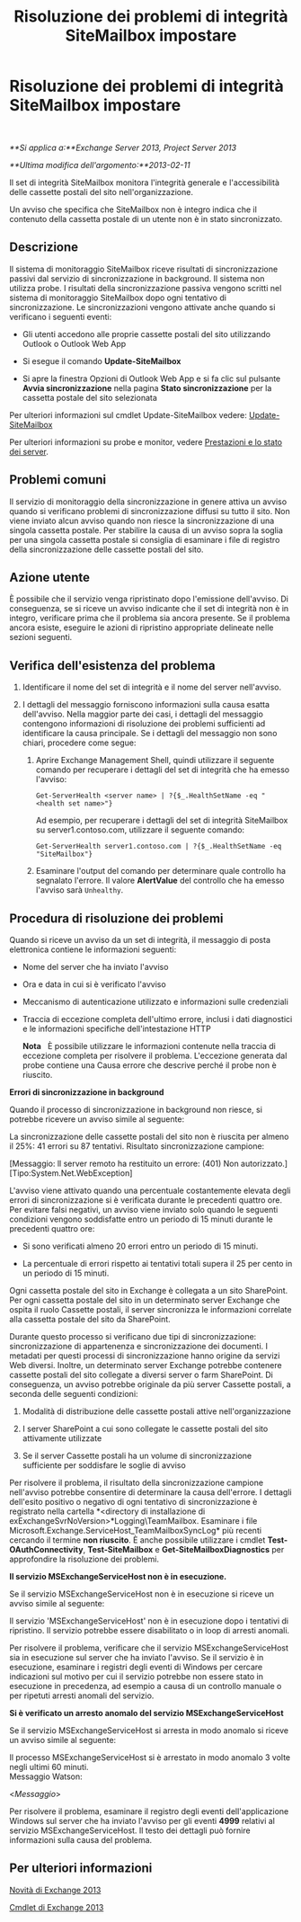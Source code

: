 ﻿---
title: Risoluzione dei problemi di integrità SiteMailbox impostare
TOCTitle: Risoluzione dei problemi di integrità SiteMailbox impostare
ms:assetid: ac00985c-c9a5-44bf-b152-4b99d8ae24ed
ms:mtpsurl: https://technet.microsoft.com/it-it/library/ms.exch.scom.sitemailbox(v=EXCHG.150)
ms:contentKeyID: 53275538
ms.date: 03/07/2017
mtps_version: v=EXCHG.150
ms.translationtype: MT
---

# Risoluzione dei problemi di integrità SiteMailbox impostare

 

_**Si applica a:**Exchange Server 2013, Project Server 2013_

_**Ultima modifica dell'argomento:**2013-02-11_

Il set di integrità SiteMailbox monitora l'integrità generale e l'accessibilità delle cassette postali del sito nell'organizzazione.

Un avviso che specifica che SiteMailbox non è integro indica che il contenuto della cassetta postale di un utente non è in stato sincronizzato.

## Descrizione

Il sistema di monitoraggio SiteMailbox riceve risultati di sincronizzazione passivi dal servizio di sincronizzazione in background. Il sistema non utilizza probe. I risultati della sincronizzazione passiva vengono scritti nel sistema di monitoraggio SiteMailbox dopo ogni tentativo di sincronizzazione. Le sincronizzazioni vengono attivate anche quando si verificano i seguenti eventi:

  - Gli utenti accedono alle proprie cassette postali del sito utilizzando Outlook o Outlook Web App

  - Si esegue il comando **Update-SiteMailbox**

  - Si apre la finestra Opzioni di Outlook Web App e si fa clic sul pulsante **Avvia sincronizzazione** nella pagina **Stato sincronizzazione** per la cassetta postale del sito selezionata

Per ulteriori informazioni sul cmdlet Update-SiteMailbox vedere: [Update-SiteMailbox](https://technet.microsoft.com/it-it/library/jj218690\(v=exchg.150\))

Per ulteriori informazioni su probe e monitor, vedere [Prestazioni e lo stato dei server](https://technet.microsoft.com/it-it/library/jj150551\(v=exchg.150\)).

## Problemi comuni

Il servizio di monitoraggio della sincronizzazione in genere attiva un avviso quando si verificano problemi di sincronizzazione diffusi su tutto il sito. Non viene inviato alcun avviso quando non riesce la sincronizzazione di una singola cassetta postale. Per stabilire la causa di un avviso sopra la soglia per una singola cassetta postale si consiglia di esaminare i file di registro della sincronizzazione delle cassette postali del sito.

## Azione utente

È possibile che il servizio venga ripristinato dopo l'emissione dell'avviso. Di conseguenza, se si riceve un avviso indicante che il set di integrità non è in integro, verificare prima che il problema sia ancora presente. Se il problema ancora esiste, eseguire le azioni di ripristino appropriate delineate nelle sezioni seguenti.

## Verifica dell'esistenza del problema

1.  Identificare il nome del set di integrità e il nome del server nell'avviso.

2.  I dettagli del messaggio forniscono informazioni sulla causa esatta dell'avviso. Nella maggior parte dei casi, i dettagli del messaggio contengono informazioni di risoluzione dei problemi sufficienti ad identificare la causa principale. Se i dettagli del messaggio non sono chiari, procedere come segue:
    
    1.  Aprire Exchange Management Shell, quindi utilizzare il seguente comando per recuperare i dettagli del set di integrità che ha emesso l'avviso:
        
            Get-ServerHealth <server name> | ?{$_.HealthSetName -eq "<health set name>"}
        
        Ad esempio, per recuperare i dettagli del set di integrità SiteMailbox su server1.contoso.com, utilizzare il seguente comando:
        
            Get-ServerHealth server1.contoso.com | ?{$_.HealthSetName -eq "SiteMailbox"}
    
    2.  Esaminare l'output del comando per determinare quale controllo ha segnalato l'errore. Il valore **AlertValue** del controllo che ha emesso l'avviso sarà `Unhealthy`.

## Procedura di risoluzione dei problemi

Quando si riceve un avviso da un set di integrità, il messaggio di posta elettronica contiene le informazioni seguenti:

  - Nome del server che ha inviato l'avviso

  - Ora e data in cui si è verificato l'avviso

  - Meccanismo di autenticazione utilizzato e informazioni sulle credenziali

  - Traccia di eccezione completa dell'ultimo errore, inclusi i dati diagnostici e le informazioni specifiche dell'intestazione HTTP  
    
    **Nota**   È possibile utilizzare le informazioni contenute nella traccia di eccezione completa per risolvere il problema. L'eccezione generata dal probe contiene una Causa errore che descrive perché il probe non è riuscito.

**Errori di sincronizzazione in background**

Quando il processo di sincronizzazione in background non riesce, si potrebbe ricevere un avviso simile al seguente:

La sincronizzazione delle cassette postali del sito non è riuscita per almeno il 25%: 41 errori su 87 tentativi. Risultato sincronizzazione campione:

\[Messaggio: ll server remoto ha restituito un errore: (401) Non autorizzato.\]\[Tipo:System.Net.WebException\]

L'avviso viene attivato quando una percentuale costantemente elevata degli errori di sincronizzazione si è verificata durante le precedenti quattro ore. Per evitare falsi negativi, un avviso viene inviato solo quando le seguenti condizioni vengono soddisfatte entro un periodo di 15 minuti durante le precedenti quattro ore:

  - Si sono verificati almeno 20 errori entro un periodo di 15 minuti.

  - La percentuale di errori rispetto ai tentativi totali supera il 25 per cento in un periodo di 15 minuti.

Ogni cassetta postale del sito in Exchange è collegata a un sito SharePoint. Per ogni cassetta postale del sito in un determinato server Exchange che ospita il ruolo Cassette postali, il server sincronizza le informazioni correlate alla cassetta postale del sito da SharePoint.

Durante questo processo si verificano due tipi di sincronizzazione: sincronizzazione di appartenenza e sincronizzazione dei documenti. I metadati per questi processi di sincronizzazione hanno origine da servizi Web diversi. Inoltre, un determinato server Exchange potrebbe contenere cassette postali del sito collegate a diversi server o farm SharePoint. Di conseguenza, un avviso potrebbe originale da più server Cassette postali, a seconda delle seguenti condizioni:

1.  Modalità di distribuzione delle cassette postali attive nell'organizzazione

2.  I server SharePoint a cui sono collegate le cassette postali del sito attivamente utilizzate

3.  Se il server Cassette postali ha un volume di sincronizzazione sufficiente per soddisfare le soglie di avviso

Per risolvere il problema, il risultato della sincronizzazione campione nell'avviso potrebbe consentire di determinare la causa dell'errore. I dettagli dell'esito positivo o negativo di ogni tentativo di sincronizzazione è registrato nella cartella *\<directory di installazione di exExchangeSvrNoVersion\>*Logging\\TeamMailbox. Esaminare i file Microsoft.Exchange.ServiceHost\_TeamMailboxSyncLog\* più recenti cercando il termine **non riuscito**. È anche possibile utilizzare i cmdlet **Test-OAuthConnectivity**, **Test-SiteMailbox** e **Get-SiteMailboxDiagnostics** per approfondire la risoluzione dei problemi.

**Il servizio MSExchangeServiceHost non è in esecuzione.**

Se il servizio MSExchangeServiceHost non è in esecuzione si riceve un avviso simile al seguente:

Il servizio 'MSExchangeServiceHost' non è in esecuzione dopo i tentativi di ripristino. Il servizio potrebbe essere disabilitato o in loop di arresti anomali.

Per risolvere il problema, verificare che il servizio MSExchangeServiceHost sia in esecuzione sul server che ha inviato l'avviso. Se il servizio è in esecuzione, esaminare i registri degli eventi di Windows per cercare indicazioni sul motivo per cui il servizio potrebbe non essere stato in esecuzione in precedenza, ad esempio a causa di un controllo manuale o per ripetuti arresti anomali del servizio.

**Si è verificato un arresto anomalo del servizio MSExchangeServiceHost**

Se il servizio MSExchangeServiceHost si arresta in modo anomalo si riceve un avviso simile al seguente:

Il processo MSExchangeServiceHost si è arrestato in modo anomalo 3 volte negli ultimi 60 minuti.  
Messaggio Watson:

\<*Messaggio*\>

Per risolvere il problema, esaminare il registro degli eventi dell'applicazione Windows sul server che ha inviato l'avviso per gli eventi **4999** relativi al servizio MSExchangeServiceHost. Il testo dei dettagli può fornire informazioni sulla causa del problema.

## Per ulteriori informazioni

[Novità di Exchange 2013](https://technet.microsoft.com/it-it/library/jj150540\(v=exchg.150\))

[Cmdlet di Exchange 2013](https://technet.microsoft.com/it-it/library/bb124413\(v=exchg.150\))

